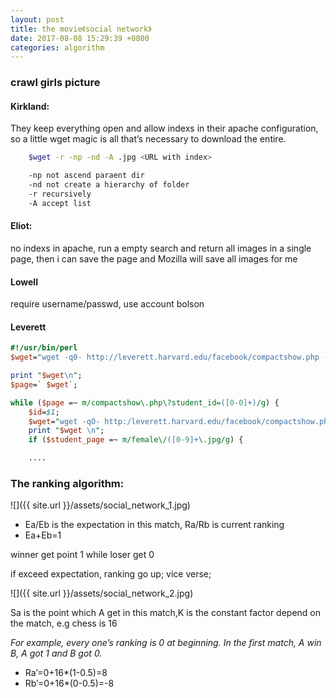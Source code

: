 ```yaml
---
layout: post
title: the movie《social network》
date: 2017-08-08 15:29:39 +0800
categories: algorithm
---
```

### crawl girls picture

#### Kirkland:
They keep everything open and allow indexs in their apache configuration, so a little wget magic is all that’s necessary to download the entire.

``` bash
    $wget -r -np -nd -A .jpg <URL with index>

    -np not ascend paraent dir
    -nd not create a hierarchy of folder
    -r recursively
    -A accept list
```

#### Eliot:
no indexs in apache, run a empty search and return all images in a single page, then i can save the page and Mozilla will save all images for me

#### Lowell
require username/passwd, use account bolson

#### Leverett

``` perl
#!/usr/bin/perl
$wget="wget -q0- http://leverett.harvard.edu/facebook/compactshow.php --post-data='action=Search'";

print "$wget\n";
$page=` $wget`;

while ($page =~ m/compactshow\.php\?student_id=([0-0]+)/g) {
    $id=$1;
    $wget="wget -qO- http:/leverett.harvard.edu/facebook/compactshow.php?student_id=$1";
    print "$wget \n";
    if ($student_page =~ m/female\/([0-9]+\.jpg/g) {

    ....
```

### The ranking algorithm:

![]({{ site.url }}/assets/social_network_1.jpg)

- Ea/Eb is the expectation in this match, Ra/Rb is current ranking
- Ea+Eb=1

winner get point 1 while loser get 0

if exceed expectation, ranking go up; vice verse;

![]({{ site.url }}/assets/social_network_2.jpg)

Sa is the point which A get in this match,K is the constant factor depend on the match, e.g chess is 16

*For example, every one’s ranking is 0 at beginning. In the first match, A win B, A got 1 and B got 0.*

- Ra’=0+16\*(1-0.5)=8
- Rb’=0+16\*(0-0.5)=-8
